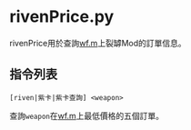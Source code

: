 rivenPrice.py
=====
rivenPrice用於查詢[wf.m](https://warframe.market)上裂罅Mod的訂單信息。

## 指令列表
```
[riven|紫卡|紫卡查詢] <weapon>
```
查詢`weapon`在[wf.m](https://warframe.market)上最低價格的五個訂單。
